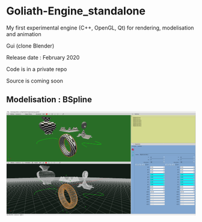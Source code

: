 # Goliath-Engine_standalone
My first experimental engine (C++, OpenGL, Qt) for rendering, modelisation and animation

Gui (clone Blender)


Release date :  February 2020

Code is in a private repo

Source is coming soon


## Modelisation : BSpline
<!-- [![bspline](bSpline.png)](https://youtu.be/0qHZ_LvAo_0 "wiew on youtube") -->
[![bspline](bSpline.png)](https://youtu.be/Ms513wlBTy4 "wiew on youtube")
